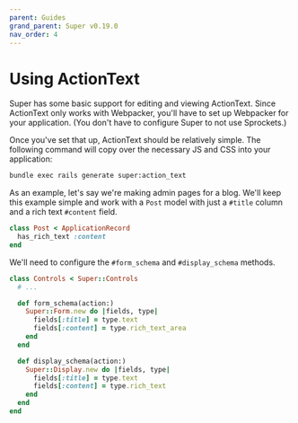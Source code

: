 ```yaml
---
parent: Guides
grand_parent: Super v0.19.0
nav_order: 4
---
```

# Using ActionText

Super has some basic support for editing and viewing ActionText. Since
ActionText only works with Webpacker, you'll have to set up Webpacker for your
application. (You don't have to configure Super to not use Sprockets.)

Once you've set that up, ActionText should be relatively simple. The following
command will copy over the necessary JS and CSS into your application:

```bash
bundle exec rails generate super:action_text
```

As an example, let's say we're making admin pages for a blog. We'll keep this
example simple and work with a `Post` model with just a `#title` column and
a rich text `#content` field.

```ruby
class Post < ApplicationRecord
  has_rich_text :content
end
```

We'll need to configure the `#form_schema` and `#display_schema` methods.

```ruby
class Controls < Super::Controls
  # ...

  def form_schema(action:)
    Super::Form.new do |fields, type|
      fields[:title] = type.text
      fields[:content] = type.rich_text_area
    end
  end

  def display_schema(action:)
    Super::Display.new do |fields, type|
      fields[:title] = type.text
      fields[:content] = type.rich_text
    end
  end
end
```
